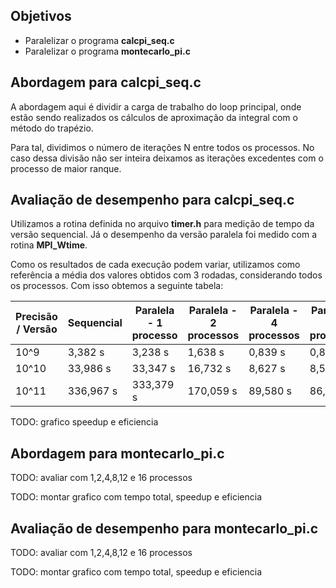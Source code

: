 ## Objetivos

- Paralelizar o programa **calcpi_seq.c**
- Paralelizar o programa **montecarlo_pi.c**

## Abordagem para calcpi_seq.c

A abordagem aqui é dividir a carga de trabalho do loop principal, onde estão sendo realizados os cálculos de aproximação da integral com o método do trapézio.

Para tal, dividimos o número de iterações N entre todos os processos. No caso dessa divisão não ser inteira deixamos as iterações excedentes com o processo de maior ranque.

## Avaliação de desempenho para calcpi_seq.c

Utilizamos a rotina definida no arquivo **timer.h** para medição de tempo da versão sequencial. Já o desempenho da versão paralela foi medido com a rotina **MPI_Wtime**.

Como os resultados de cada execução podem variar, utilizamos como referência a média dos valores obtidos com 3 rodadas, considerando todos os processos. Com isso obtemos a seguinte tabela:

| Precisão / Versão | Sequencial | Paralela - 1 processo | Paralela - 2 processos | Paralela - 4 processos | Paralela - 8 processos | Paralela - 12 processos | Paralela - 16 processos |
|-------------------|------------|-----------------------|------------------------|------------------------|------------------------|-------------------------|-------------------------|
| 10^9              | 3,382 s    | 3,238 s               | 1,638 s                | 0,839 s                | 0,846 s                | 0,824 s                 | 0,847 s                 |
| 10^10             | 33,986 s   | 33,347 s              | 16,732 s               | 8,627 s                | 8,589 s                | 8,776 s                 | 8,491 s                 |
| 10^11             | 336,967 s  | 333,379 s             | 170,059 s              | 89,580 s               | 86,993 s               | 86,485 s                | 87,040 s                |

TODO: grafico speedup e eficiencia

## Abordagem para montecarlo_pi.c

TODO: avaliar com 1,2,4,8,12 e 16 processos

TODO: montar grafico com tempo total, speedup e eficiencia


## Avaliação de desempenho para montecarlo_pi.c

TODO: avaliar com 1,2,4,8,12 e 16 processos

TODO: montar grafico com tempo total, speedup e eficiencia